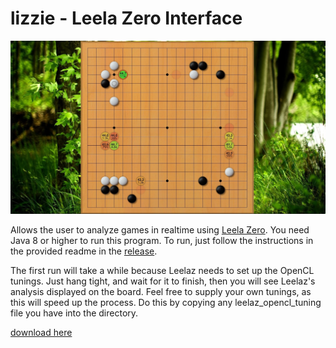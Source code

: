 # lizzie - Leela Zero Interface
![screenshot](/screen.jpg?raw=true)

Allows the user to analyze games in realtime using [Leela Zero](https://github.com/gcp/leela-zero). You need Java 8 or higher to run this program. To run, just follow the instructions in the provided readme in the [release](https://github.com/featurecat/lizzie/releases/tag/0.3).

The first run will take a while because Leelaz needs to set up the OpenCL tunings. Just hang tight, and wait for it to finish, then you will see Leelaz's analysis displayed on the board. Feel free to supply your own tunings, as this will speed up the process. Do this by copying any leelaz_opencl_tuning file you have into the directory.

[download here](https://github.com/featurecat/lizzie/releases/tag/0.3)
